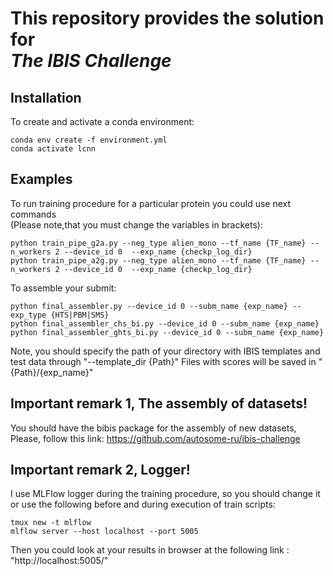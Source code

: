 # This repository provides the solution for <br/>*The IBIS Challenge*
## Installation
To create and activate a conda environment:
```console
conda env create -f environment.yml
conda activate lcnn
```

## Examples
To run training procedure for a particular protein you could use next commands </br>(Please note,that you must change the variables in brackets):
```console
python train_pipe_g2a.py --neg_type alien_mono --tf_name {TF_name} --n_workers 2 --device_id 0  --exp_name {checkp_log_dir}
python train_pipe_a2g.py --neg_type alien_mono --tf_name {TF_name} --n_workers 2 --device_id 0  --exp_name {checkp_log_dir}
```
To assemble your submit:
```console
python final_assembler.py --device_id 0 --subm_name {exp_name} --exp_type {HTS|PBM|SMS}
python final_assembler_chs_bi.py --device_id 0 --subm_name {exp_name}
python final_assembler_ghts_bi.py --device_id 0 --subm_name {exp_name}
```
Note, you should specify the path of your directory with IBIS templates and test data through "--template_dir {Path}"
Files with scores will be saved in "{Path}/{exp_name}"

## Important remark 1, The assembly of datasets!
You should have the bibis package for the assembly of new datasets,</br>Please, follow this link: https://github.com/autosome-ru/ibis-challenge</br> 

## Important remark 2, Logger!
I use MLFlow logger during the training procedure, so you should change it <br/>or use the following before and during execution of train scripts:
```console
tmux new -t mlflow
mlflow server --host localhost --port 5005
```
Then you could look at your results in browser at the following link : "http://localhost:5005/"
